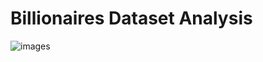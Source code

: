 # Billionaires Dataset Analysis
![images](https://github.com/rekhajuttiga/Billionaires-dataset/assets/160245857/336e22fa-5ca9-49c2-b5ca-a288bf1cbf63)
